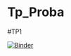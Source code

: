 # Tp_Proba

#TP1

[![Binder](https://mybinder.org/badge_logo.svg)](https://mybinder.org/v2/gh/Schurkee/Tp_Proba/main?urlpath=TP1_Youssef.ipynb)
